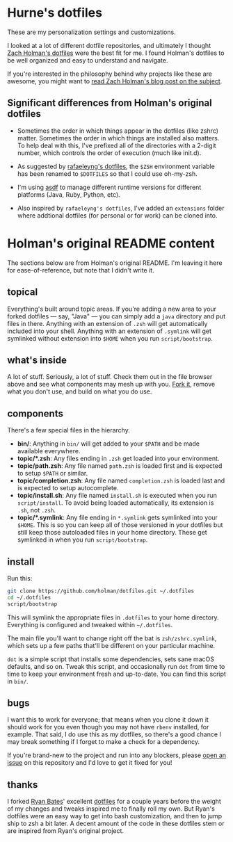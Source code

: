 # Hurne's dotfiles

These are my personalization settings and customizations.

I looked at a lot of different dotfile repositories, and ultimately I thought
[Zach Holman's dotfiles](https://github.com/holman/dotfiles) were the best fit
for me. I found Holman's dotfiles to be well organized and easy to understand
and navigate.

If you're interested in the philosophy behind why projects like these are
awesome, you might want to [read Zach Holman's blog post on the
subject](http://zachholman.com/2010/08/dotfiles-are-meant-to-be-forked/).

## Significant differences from Holman's original dotfiles

  - Sometimes the order in which things appear in the dotfiles (like zshrc)
    matter. Sometimes the order in which things are installed also matters. To
    help deal with this, I've prefixed all of the directories with a 2-digit
    number, which controls the order of execution (much like init.d).

  - As suggested by [rafaeleyng's dotfiles](https://github.com/rafaeleyng/dotfiles), 
    the `$ZSH` environment variable has been renamed to `$DOTFILES` so that I could 
    use oh-my-zsh.

  - I'm using [asdf](https://asdf-vm.com/) to manage different runtime versions
    for different platforms (Java, Ruby, Python, etc).

  - Also inspired by `rafaeleyng's dotfiles`, I've added an `extensions` folder
    where addtional dotfiles (for personal or for work) can be cloned into.

# Holman's original README content 

The sections below are from Holman's original README. I'm leaving it here for
ease-of-reference, but note that I didn't write it.

## topical

Everything's built around topic areas. If you're adding a new area to your
forked dotfiles — say, "Java" — you can simply add a `java` directory and put
files in there. Anything with an extension of `.zsh` will get automatically
included into your shell. Anything with an extension of `.symlink` will get
symlinked without extension into `$HOME` when you run `script/bootstrap`.

## what's inside

A lot of stuff. Seriously, a lot of stuff. Check them out in the file browser
above and see what components may mesh up with you.
[Fork it](https://github.com/holman/dotfiles/fork), remove what you don't
use, and build on what you do use.

## components

There's a few special files in the hierarchy.

- **bin/**: Anything in `bin/` will get added to your `$PATH` and be made
  available everywhere.
- **topic/\*.zsh**: Any files ending in `.zsh` get loaded into your
  environment.
- **topic/path.zsh**: Any file named `path.zsh` is loaded first and is
  expected to setup `$PATH` or similar.
- **topic/completion.zsh**: Any file named `completion.zsh` is loaded
  last and is expected to setup autocomplete.
- **topic/install.sh**: Any file named `install.sh` is executed when you run `script/install`. To avoid being loaded automatically, its extension is `.sh`, not `.zsh`.
- **topic/\*.symlink**: Any file ending in `*.symlink` gets symlinked into
  your `$HOME`. This is so you can keep all of those versioned in your dotfiles
  but still keep those autoloaded files in your home directory. These get
  symlinked in when you run `script/bootstrap`.

## install

Run this:

```sh
git clone https://github.com/holman/dotfiles.git ~/.dotfiles
cd ~/.dotfiles
script/bootstrap
```

This will symlink the appropriate files in `.dotfiles` to your home directory.
Everything is configured and tweaked within `~/.dotfiles`.

The main file you'll want to change right off the bat is `zsh/zshrc.symlink`,
which sets up a few paths that'll be different on your particular machine.

`dot` is a simple script that installs some dependencies, sets sane macOS
defaults, and so on. Tweak this script, and occasionally run `dot` from
time to time to keep your environment fresh and up-to-date. You can find
this script in `bin/`.

## bugs

I want this to work for everyone; that means when you clone it down it should
work for you even though you may not have `rbenv` installed, for example. That
said, I do use this as _my_ dotfiles, so there's a good chance I may break
something if I forget to make a check for a dependency.

If you're brand-new to the project and run into any blockers, please
[open an issue](https://github.com/holman/dotfiles/issues) on this repository
and I'd love to get it fixed for you!

## thanks

I forked [Ryan Bates](http://github.com/ryanb)' excellent
[dotfiles](http://github.com/ryanb/dotfiles) for a couple years before the
weight of my changes and tweaks inspired me to finally roll my own. But Ryan's
dotfiles were an easy way to get into bash customization, and then to jump ship
to zsh a bit later. A decent amount of the code in these dotfiles stem or are
inspired from Ryan's original project.
